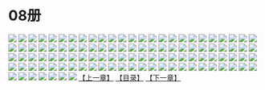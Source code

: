 # 08册
![](https://mao.mhtupian.com/uploads/img/7563/111237/1.jpg)
![](https://mao.mhtupian.com/uploads/img/7563/111237/2.jpg)
![](https://mao.mhtupian.com/uploads/img/7563/111237/3.jpg)
![](https://mao.mhtupian.com/uploads/img/7563/111237/4.jpg)
![](https://mao.mhtupian.com/uploads/img/7563/111237/5.jpg)
![](https://mao.mhtupian.com/uploads/img/7563/111237/6.jpg)
![](https://mao.mhtupian.com/uploads/img/7563/111237/7.jpg)
![](https://mao.mhtupian.com/uploads/img/7563/111237/8.jpg)
![](https://mao.mhtupian.com/uploads/img/7563/111237/9.jpg)
![](https://mao.mhtupian.com/uploads/img/7563/111237/10.jpg)
![](https://mao.mhtupian.com/uploads/img/7563/111237/11.jpg)
![](https://mao.mhtupian.com/uploads/img/7563/111237/12.jpg)
![](https://mao.mhtupian.com/uploads/img/7563/111237/13.jpg)
![](https://mao.mhtupian.com/uploads/img/7563/111237/14.jpg)
![](https://mao.mhtupian.com/uploads/img/7563/111237/15.jpg)
![](https://mao.mhtupian.com/uploads/img/7563/111237/16.jpg)
![](https://mao.mhtupian.com/uploads/img/7563/111237/17.jpg)
![](https://mao.mhtupian.com/uploads/img/7563/111237/18.jpg)
![](https://mao.mhtupian.com/uploads/img/7563/111237/19.jpg)
![](https://mao.mhtupian.com/uploads/img/7563/111237/20.jpg)
![](https://mao.mhtupian.com/uploads/img/7563/111237/21.jpg)
![](https://mao.mhtupian.com/uploads/img/7563/111237/22.jpg)
![](https://mao.mhtupian.com/uploads/img/7563/111237/23.jpg)
![](https://mao.mhtupian.com/uploads/img/7563/111237/24.jpg)
![](https://mao.mhtupian.com/uploads/img/7563/111237/25.jpg)
![](https://mao.mhtupian.com/uploads/img/7563/111237/26.jpg)
![](https://mao.mhtupian.com/uploads/img/7563/111237/27.jpg)
![](https://mao.mhtupian.com/uploads/img/7563/111237/28.jpg)
![](https://mao.mhtupian.com/uploads/img/7563/111237/29.jpg)
![](https://mao.mhtupian.com/uploads/img/7563/111237/30.jpg)
![](https://mao.mhtupian.com/uploads/img/7563/111237/31.jpg)
![](https://mao.mhtupian.com/uploads/img/7563/111237/32.jpg)
![](https://mao.mhtupian.com/uploads/img/7563/111237/33.jpg)
![](https://mao.mhtupian.com/uploads/img/7563/111237/34.jpg)
![](https://mao.mhtupian.com/uploads/img/7563/111237/35.jpg)
![](https://mao.mhtupian.com/uploads/img/7563/111237/36.jpg)
![](https://mao.mhtupian.com/uploads/img/7563/111237/37.jpg)
![](https://mao.mhtupian.com/uploads/img/7563/111237/38.jpg)
![](https://mao.mhtupian.com/uploads/img/7563/111237/39.jpg)
![](https://mao.mhtupian.com/uploads/img/7563/111237/40.jpg)
![](https://mao.mhtupian.com/uploads/img/7563/111237/41.jpg)
![](https://mao.mhtupian.com/uploads/img/7563/111237/42.jpg)
![](https://mao.mhtupian.com/uploads/img/7563/111237/43.jpg)
![](https://mao.mhtupian.com/uploads/img/7563/111237/44.jpg)
![](https://mao.mhtupian.com/uploads/img/7563/111237/45.jpg)
![](https://mao.mhtupian.com/uploads/img/7563/111237/46.jpg)
![](https://mao.mhtupian.com/uploads/img/7563/111237/47.jpg)
![](https://mao.mhtupian.com/uploads/img/7563/111237/48.jpg)
![](https://mao.mhtupian.com/uploads/img/7563/111237/49.jpg)
![](https://mao.mhtupian.com/uploads/img/7563/111237/50.jpg)
![](https://mao.mhtupian.com/uploads/img/7563/111237/51.jpg)
![](https://mao.mhtupian.com/uploads/img/7563/111237/52.jpg)
![](https://mao.mhtupian.com/uploads/img/7563/111237/53.jpg)
![](https://mao.mhtupian.com/uploads/img/7563/111237/54.jpg)
![](https://mao.mhtupian.com/uploads/img/7563/111237/55.jpg)
![](https://mao.mhtupian.com/uploads/img/7563/111237/56.jpg)
![](https://mao.mhtupian.com/uploads/img/7563/111237/57.jpg)
![](https://mao.mhtupian.com/uploads/img/7563/111237/58.jpg)
![](https://mao.mhtupian.com/uploads/img/7563/111237/59.jpg)
![](https://mao.mhtupian.com/uploads/img/7563/111237/60.jpg)
![](https://mao.mhtupian.com/uploads/img/7563/111237/61.jpg)
![](https://mao.mhtupian.com/uploads/img/7563/111237/62.jpg)
![](https://mao.mhtupian.com/uploads/img/7563/111237/63.jpg)
![](https://mao.mhtupian.com/uploads/img/7563/111237/64.jpg)
![](https://mao.mhtupian.com/uploads/img/7563/111237/65.jpg)
![](https://mao.mhtupian.com/uploads/img/7563/111237/66.jpg)
![](https://mao.mhtupian.com/uploads/img/7563/111237/67.jpg)
![](https://mao.mhtupian.com/uploads/img/7563/111237/68.jpg)
![](https://mao.mhtupian.com/uploads/img/7563/111237/69.jpg)
![](https://mao.mhtupian.com/uploads/img/7563/111237/70.jpg)
![](https://mao.mhtupian.com/uploads/img/7563/111237/71.jpg)
![](https://mao.mhtupian.com/uploads/img/7563/111237/72.jpg)
![](https://mao.mhtupian.com/uploads/img/7563/111237/73.jpg)
![](https://mao.mhtupian.com/uploads/img/7563/111237/74.jpg)
![](https://mao.mhtupian.com/uploads/img/7563/111237/75.jpg)
![](https://mao.mhtupian.com/uploads/img/7563/111237/76.jpg)
![](https://mao.mhtupian.com/uploads/img/7563/111237/77.jpg)
![](https://mao.mhtupian.com/uploads/img/7563/111237/78.jpg)
![](https://mao.mhtupian.com/uploads/img/7563/111237/79.jpg)
![](https://mao.mhtupian.com/uploads/img/7563/111237/80.jpg)
![](https://mao.mhtupian.com/uploads/img/7563/111237/81.jpg)
![](https://mao.mhtupian.com/uploads/img/7563/111237/82.jpg)
![](https://mao.mhtupian.com/uploads/img/7563/111237/83.jpg)
![](https://mao.mhtupian.com/uploads/img/7563/111237/84.jpg)
![](https://mao.mhtupian.com/uploads/img/7563/111237/85.jpg)
![](https://mao.mhtupian.com/uploads/img/7563/111237/86.jpg)
![](https://mao.mhtupian.com/uploads/img/7563/111237/87.jpg)
![](https://mao.mhtupian.com/uploads/img/7563/111237/88.jpg)
![](https://mao.mhtupian.com/uploads/img/7563/111237/89.jpg)
![](https://mao.mhtupian.com/uploads/img/7563/111237/90.jpg)
![](https://mao.mhtupian.com/uploads/img/7563/111237/91.jpg)
![](https://mao.mhtupian.com/uploads/img/7563/111237/92.jpg)
![](https://mao.mhtupian.com/uploads/img/7563/111237/93.jpg)
![](https://mao.mhtupian.com/uploads/img/7563/111237/94.jpg)
![](https://mao.mhtupian.com/uploads/img/7563/111237/95.jpg)
![](https://mao.mhtupian.com/uploads/img/7563/111237/96.jpg)
![](https://mao.mhtupian.com/uploads/img/7563/111237/97.jpg)
![](https://mao.mhtupian.com/uploads/img/7563/111237/98.jpg)
![](https://mao.mhtupian.com/uploads/img/7563/111237/99.jpg)
![](https://mao.mhtupian.com/uploads/img/7563/111237/100.jpg)
![](https://mao.mhtupian.com/uploads/img/7563/111237/101.jpg)
![](https://mao.mhtupian.com/uploads/img/7563/111237/102.jpg)
![](https://mao.mhtupian.com/uploads/img/7563/111237/103.jpg)
![](https://mao.mhtupian.com/uploads/img/7563/111237/104.jpg)
![](https://mao.mhtupian.com/uploads/img/7563/111237/105.jpg)
![](https://mao.mhtupian.com/uploads/img/7563/111237/106.jpg)
![](https://mao.mhtupian.com/uploads/img/7563/111237/107.jpg)
[【上一章】](./173.md)
[【目录】](./README.md)
[【下一章】](./175.md)
